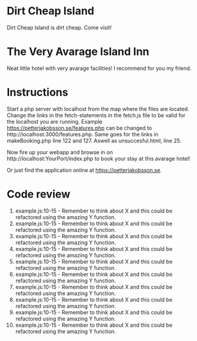# Dirt Cheap Island

Dirt Cheap Island is dirt cheap. Come visit!

# The Very Avarage Island Inn

Neat little hotel with very avarage facilities! I recommend for you my friend.

# Instructions

Start a php server with localhost from the map where the files are located. Change the links in the fetch-statements in the fetch.js file to be valid for the localhost you are running. Example https://petterjakobsson.se/features.php can be changed to http://localhost:3000/features.php. Same goes for the links in makeBooking.php line 122 and 127. Aswell as unsuccesful.html, line 25.

Now fire up your webapp and browse in on http://localhost:YourPort/index.php to book your stay at this avarage hotel!

Or just find the application online at https://petterjakobsson.se.

# Code review

1. example.js:10-15 - Remember to think about X and this could be refactored using the amazing Y function.
2. example.js:10-15 - Remember to think about X and this could be refactored using the amazing Y function.
3. example.js:10-15 - Remember to think about X and this could be refactored using the amazing Y function.
4. example.js:10-15 - Remember to think about X and this could be refactored using the amazing Y function.
5. example.js:10-15 - Remember to think about X and this could be refactored using the amazing Y function.
6. example.js:10-15 - Remember to think about X and this could be refactored using the amazing Y function.
7. example.js:10-15 - Remember to think about X and this could be refactored using the amazing Y function.
8. example.js:10-15 - Remember to think about X and this could be refactored using the amazing Y function.
9. example.js:10-15 - Remember to think about X and this could be refactored using the amazing Y function.
10. example.js:10-15 - Remember to think about X and this could be refactored using the amazing Y function.

